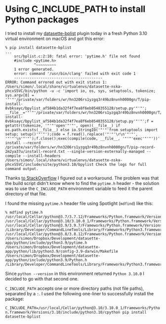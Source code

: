 # Using C_INCLUDE_PATH to install Python packages

I tried to install my [datasette-bplist](https://github.com/simonw/datasette-bplist) plugin today in a fresh Python 3.10 virtual environment on macOS and got this error:

```
% pip install datasette-bplist
...
    src/bplist.c:2:10: fatal error: 'pytime.h' file not found
    #include <pytime.h>
             ^~~~~~~~~~
    1 error generated.
    error: command '/usr/bin/clang' failed with exit code 1
    ----------------------------------------
ERROR: Command errored out with exit status 1: /Users/simon/.local/share/virtualenvs/datasette-nska-phcxS5VC/bin/python -u -c 'import io, os, sys, setuptools, tokenize; sys.argv[0] = '"'"'/private/var/folders/wr/hn3206rs1yzgq3r49bz8nvnh0000gn/T/pip-install-8vbksayc/bpylist_af584b1da32f4f7ea8f6eb8548355128/setup.py'"'"'; __file__='"'"'/private/var/folders/wr/hn3206rs1yzgq3r49bz8nvnh0000gn/T/pip-install-8vbksayc/bpylist_af584b1da32f4f7ea8f6eb8548355128/setup.py'"'"';f = getattr(tokenize, '"'"'open'"'"', open)(__file__) if os.path.exists(__file__) else io.StringIO('"'"'from setuptools import setup; setup()'"'"');code = f.read().replace('"'"'\r\n'"'"', '"'"'\n'"'"');f.close();exec(compile(code, __file__, '"'"'exec'"'"'))' install --record /private/var/folders/wr/hn3206rs1yzgq3r49bz8nvnh0000gn/T/pip-record-2m2ya37u/install-record.txt --single-version-externally-managed --compile --install-headers /Users/simon/.local/share/virtualenvs/datasette-nska-phcxS5VC/include/site/python3.10/bpylist Check the logs for full command output.
```
Thanks [to StackOverflow](https://stackoverflow.com/questions/35778495/fatal-error-python-h-file-not-found-while-installing-opencv/35778751) I figured out a workaround. The problem was that the build script didn't know where to find the `pytime.h` header - the solution was to use the `C_INCLUDE_PATH` environment variable to feed it the parent directory of that file.

I found the missing `pytime.h` header file using Spotlight (`mdfind`) like this:
```
% mdfind pytime.h
/usr/local/Cellar/python@3.7/3.7.12/Frameworks/Python.framework/Versions/3.7/include/python3.7m/pytime.h
/usr/local/Cellar/python@3.10/3.10.0_1/Frameworks/Python.framework/Versions/3.10/include/python3.10/cpython/pytime.h
/usr/local/Cellar/python@3.9/3.9.7/Frameworks/Python.framework/Versions/3.9/include/python3.9/pytime.h
/Library/Developer/CommandLineTools/Library/Frameworks/Python3.framework/Versions/3.8/Headers/pytime.h
/usr/local/Cellar/python@3.8/3.8.12/Frameworks/Python.framework/Versions/3.8/include/python3.8/pytime.h
/Users/simon/Dropbox/Development/datasette-app/python/include/python3.9/pytime.h
/Users/simon/Dropbox/Development/datasette-app/python/lib/python3.9/config-3.9-darwin/Makefile
/Users/simon/Dropbox/Development/datasette-app/python/include/python3.9/Python.h
/Library/Developer/CommandLineTools/Library/Frameworks/Python3.framework/Versions/3.8/Headers/Python.h
```
Since `python --version` in this environment returned `Python 3.10.0` I decided to go with that second one.

`C_INCLUDE_PATH` accepts one or more directory paths (not file paths), separated by a `:`. I used the following one-liner to successfully install the package:

`C_INCLUDE_PATH=/usr/local/Cellar/python@3.10/3.10.0_1/Frameworks/Python.framework/Versions/3.10/include/python3.10/cpython pip install datasette-bplist`
